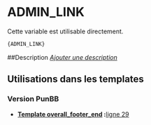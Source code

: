 # ADMIN_LINK


Cette variable est utilisable directement.

```html
{ADMIN_LINK}
```

##Description
[*Ajouter une description*](https://fa-tvars.appspot.com/var/ADMIN_LINK)

## Utilisations dans les templates

### Version PunBB

* __[Template overall_footer_end](../tpl/var/punbb/overall_footer_end.md#readme) :__[ligne 29](../tpl/src/punbb/overall_footer_end.tpl#L29)